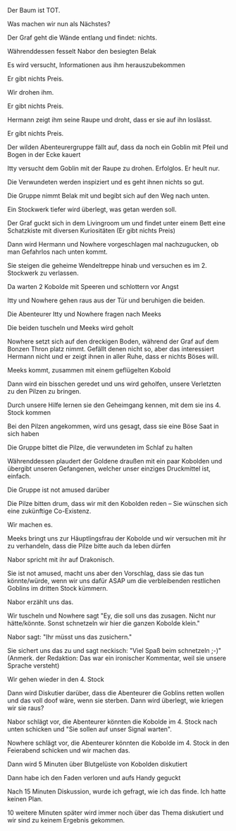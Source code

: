 Der Baum ist TOT.

Was machen wir nun als Nächstes? 

Der Graf geht die Wände entlang und findet: nichts. 

Währenddessen fesselt Nabor den besiegten Belak 

Es wird versucht, Informationen aus ihm herauszubekommen

Er gibt nichts Preis.

Wir drohen ihm.

Er gibt nichts Preis.

Hermann zeigt ihm seine Raupe und droht, dass er sie auf ihn loslässt.

Er gibt nichts Preis.

Der wilden Abenteurergruppe fällt auf, dass da noch ein Goblin mit Pfeil und Bogen in der Ecke kauert

Itty versucht dem Goblin mit der Raupe zu drohen. Erfolglos. Er heult nur.

Die Verwundeten werden inspiziert und es geht ihnen nichts so gut.

Die Gruppe nimmt Belak mit und begibt sich auf den Weg nach unten.

Ein Stockwerk tiefer wird überlegt, was getan werden soll.

Der Graf guckt sich in dem Livingroom um und findet unter einem Bett eine Schatzkiste mit diversen Kuriositäten (Er gibt nichts Preis)

Dann wird Hermann und Nowhere vorgeschlagen mal nachzugucken, ob man Gefahrlos nach unten kommt.

Sie steigen die geheime Wendeltreppe hinab und versuchen es im 2. Stockwerk zu verlassen. 

Da warten 2 Kobolde mit Speeren und schlottern vor Angst

Itty und Nowhere gehen raus aus der Tür und beruhigen die beiden.

Die Abenteurer Itty und Nowhere fragen nach Meeks

Die beiden tuscheln und Meeks wird geholt

Nowhere setzt sich auf den dreckigen Boden, während der Graf auf dem Bonzen Thron platz nimmt. Gefällt denen nicht so, aber das interessiert Hermann nicht und er zeigt ihnen in aller Ruhe, dass er nichts Böses will. 

Meeks kommt, zusammen mit einem geflügelten Kobold 

Dann wird ein bisschen geredet und uns wird geholfen, unsere Verletzten zu den Pilzen zu bringen.

Durch unsere Hilfe lernen sie den Geheimgang kennen, mit dem sie ins 4. Stock kommen

Bei den Pilzen angekommen, wird uns gesagt, dass sie eine Böse Saat in sich haben

Die Gruppe bittet die Pilze, die verwundeten im Schlaf zu halten

Währenddessen plaudert der Goldene draußen mit ein paar Kobolden und übergibt unseren Gefangenen, welcher unser einziges Druckmittel ist, einfach.

Die Gruppe ist not amused darüber

Die Pilze bitten drum, dass wir mit den Kobolden reden – Sie wünschen sich eine zukünftige Co-Existenz. 

Wir machen es.

Meeks bringt uns zur Häuptlingsfrau der Kobolde und wir versuchen mit ihr zu verhandeln, dass die Pilze bitte auch da leben dürfen

Nabor spricht mit ihr auf Drakonisch.

Sie ist not amused, macht uns aber den Vorschlag, dass sie das tun könnte/würde, wenn wir uns dafür ASAP um die verbleibenden restlichen Goblins im dritten Stock kümmern.

Nabor erzählt uns das.

Wir tuscheln und Nowhere sagt "Ey, die soll uns das zusagen. Nicht nur hätte/könnte. Sonst schnetzeln wir hier die ganzen Kobolde klein."

Nabor sagt: "Ihr müsst uns das zusichern."

Sie sichert uns das zu und sagt neckisch: "Viel Spaß beim schnetzeln ;-)" (Anmerk. der Redaktion: Das war ein ironischer Kommentar, weil sie unsere Sprache versteht)

Wir gehen wieder in den 4. Stock 

Dann wird Diskutier darüber, dass die Abenteurer die Goblins retten wollen und das voll doof wäre, wenn sie sterben.
Dann wird überlegt, wie kriegen wir sie raus?

Nabor schlägt vor, die Abenteurer könnten die Kobolde im 4. Stock nach unten schicken und "Sie sollen auf unser Signal warten".

Nowhere schlägt vor, die Abenteurer könnten die Kobolde im 4. Stock in den Feierabend schicken und wir machen das.

Dann wird 5 Minuten über Blutgelüste von Kobolden diskutiert

Dann habe ich den Faden verloren und aufs Handy geguckt

Nach 15 Minuten Diskussion, wurde ich gefragt, wie ich das finde. Ich hatte keinen Plan.

10 weitere Minuten später wird immer noch über das Thema diskutiert und wir sind zu keinem Ergebnis gekommen.